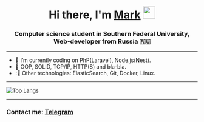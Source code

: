 <h1 align="center">Hi there, I'm <a href="https://t.me/YokoLit" target="_blank">Mark</a> 
<img src="https://github.com/blackcater/blackcater/raw/main/images/Hi.gif" height="32"></h1>
<h3 align="center">Computer science student in Southern Federal University, Web-developer from Russia 🇷🇺</h3>

____

- :elephant: I’m currently coding on PhP(Laravel), Node.js(Nest).
- :wrench: OOP, SOLID, TCP/IP, HTTP(S) and bla-bla.
- :🔭 Other technologies: ElasticSearch, Git, Docker, Linux. 

____

[![Top Langs](https://github-readme-stats.vercel.app/api/top-langs/?username=YokoLitner&layout=compact&theme=dark)](https://github.com/anuraghazra/github-readme-stats)

____

<h3>Contact me: <a href="https://t.me/YokoLit" target="_blank">Telegram</a></h3>
